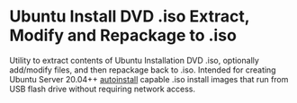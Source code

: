 # Ubuntu Install DVD .iso Extract, Modify and Repackage to .iso
Utility to extract contents of Ubuntu Installation DVD .iso, optionally add/modify files, and then repackage back to .iso. Intended for creating Ubuntu Server 20.04++ [autoinstall](https://ubuntu.com/server/docs/install/autoinstall) capable .iso install images that run from USB flash drive without requiring network access.
